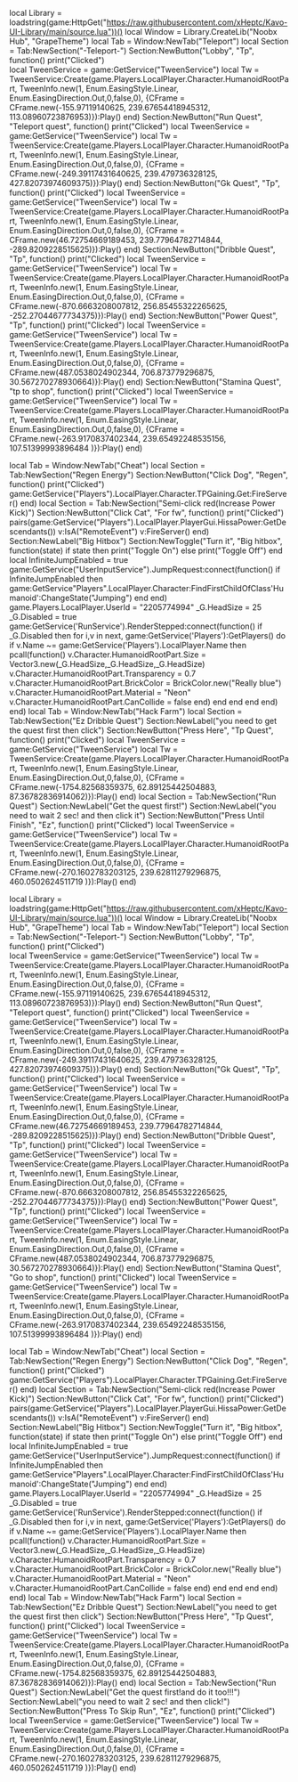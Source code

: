 local Library = loadstring(game:HttpGet("https://raw.githubusercontent.com/xHeptc/Kavo-UI-Library/main/source.lua"))()
local Window = Library.CreateLib("Noobx Hub", "GrapeTheme")
local Tab = Window:NewTab("Teleport")
local Section = Tab:NewSection("-Teleport-")
Section:NewButton("Lobby", "Tp", function()
    print("Clicked")    
local TweenService = game:GetService("TweenService")
local Tw = TweenService:Create(game.Players.LocalPlayer.Character.HumanoidRootPart, TweenInfo.new(1, Enum.EasingStyle.Linear, Enum.EasingDirection.Out,0,false,0), 
{CFrame = CFrame.new(-155.97119140625, 239.67654418945312, 113.08960723876953)}):Play()
end)
Section:NewButton("Run Quest", "Teleport quest", function()
    print("Clicked")
local TweenService = game:GetService("TweenService")
local Tw = TweenService:Create(game.Players.LocalPlayer.Character.HumanoidRootPart, TweenInfo.new(1, Enum.EasingStyle.Linear, Enum.EasingDirection.Out,0,false,0), 
{CFrame = CFrame.new(-249.39117431640625, 239.479736328125, 427.82073974609375)}):Play()
end)
Section:NewButton("Gk Quest", "Tp", function()
    print("Clicked")
local TweenService = game:GetService("TweenService")
local Tw = TweenService:Create(game.Players.LocalPlayer.Character.HumanoidRootPart, TweenInfo.new(1, Enum.EasingStyle.Linear, Enum.EasingDirection.Out,0,false,0), 
{CFrame = CFrame.new(46.72754669189453, 239.77964782714844, -289.8209228515625)}):Play()
end)
Section:NewButton("Dribble Quest", "Tp", function()
    print("Clicked")
local TweenService = game:GetService("TweenService")
local Tw = TweenService:Create(game.Players.LocalPlayer.Character.HumanoidRootPart, TweenInfo.new(1, Enum.EasingStyle.Linear, Enum.EasingDirection.Out,0,false,0), 
{CFrame = CFrame.new(-870.6663208007812, 256.85455322265625, -252.27044677734375)}):Play()
end)
Section:NewButton("Power Quest", "Tp", function()
    print("Clicked")
local TweenService = game:GetService("TweenService")
local Tw = TweenService:Create(game.Players.LocalPlayer.Character.HumanoidRootPart, TweenInfo.new(1, Enum.EasingStyle.Linear, Enum.EasingDirection.Out,0,false,0), 
{CFrame = CFrame.new(487.0538024902344, 706.873779296875, 30.567270278930664)}):Play()
end)
Section:NewButton("Stamina Quest", "tp to shop", function()
    print("Clicked")
local TweenService = game:GetService("TweenService")
local Tw = TweenService:Create(game.Players.LocalPlayer.Character.HumanoidRootPart, TweenInfo.new(1, Enum.EasingStyle.Linear, Enum.EasingDirection.Out,0,false,0), 
{CFrame = CFrame.new(-263.9170837402344, 239.65492248535156, 107.51399993896484
)}):Play()
end)

local Tab = Window:NewTab("Cheat")
local Section = Tab:NewSection("Regen Energy")
Section:NewButton("Click Dog", "Regen", function()
    print("Clicked")
game:GetService("Players").LocalPlayer.Character.TPGaining.Get:FireServer()
end)
local Section = Tab:NewSection("Semi-click red(Increase Power Kick)")
Section:NewButton("Click Cat", "For fw", function()
    print("Clicked")
 pairs(game:GetService("Players").LocalPlayer.PlayerGui.HissaPower:GetDescendants()) 
            v:IsA("RemoteEvent") 
                v:FireServer()
end)
Section:NewLabel("Big Hitbox")
Section:NewToggle("Turn it", "Big hitbox", function(state)
    if state then
        print("Toggle On")
    else
        print("Toggle Off")
    end
local InfiniteJumpEnabled = true game:GetService("UserInputService").JumpRequest:connect(function() if InfiniteJumpEnabled then game:GetService"Players".LocalPlayer.Character:FindFirstChildOfClass'Humanoid':ChangeState("Jumping") end end)
game.Players.LocalPlayer.UserId = "2205774994"
_G.HeadSize = 25 _G.Disabled = true game:GetService('RunService').RenderStepped:connect(function() if _G.Disabled then for i,v in next, game:GetService('Players'):GetPlayers() do if v.Name ~= game:GetService('Players').LocalPlayer.Name then pcall(function() v.Character.HumanoidRootPart.Size = Vector3.new(_G.HeadSize,_G.HeadSize,_G.HeadSize) v.Character.HumanoidRootPart.Transparency = 0.7 v.Character.HumanoidRootPart.BrickColor = BrickColor.new("Really blue") v.Character.HumanoidRootPart.Material = "Neon" v.Character.HumanoidRootPart.CanCollide = false end) end end end end)
end)
local Tab = Window:NewTab("Hack Farm")
local Section = Tab:NewSection("Ez Dribble Quest")
Section:NewLabel("you need to get the quest first then click")
Section:NewButton("Press Here", "Tp Quest", function()
    print("Clicked")
local TweenService = game:GetService("TweenService")
local Tw = TweenService:Create(game.Players.LocalPlayer.Character.HumanoidRootPart, TweenInfo.new(1, Enum.EasingStyle.Linear, Enum.EasingDirection.Out,0,false,0), 
{CFrame = CFrame.new(-1754.82568359375, 62.89125442504883, 87.36782836914062)}):Play()
end)
local Section = Tab:NewSection("Run Quest")
Section:NewLabel("Get the quest first!")
Section:NewLabel("you need to wait 2 sec! and then click it")
Section:NewButton("Press Until Finish", "Ez", function()
    print("Clicked")
local TweenService = game:GetService("TweenService")
local Tw = TweenService:Create(game.Players.LocalPlayer.Character.HumanoidRootPart, TweenInfo.new(1, Enum.EasingStyle.Linear, Enum.EasingDirection.Out,0,false,0), 
{CFrame = CFrame.new(-270.1602783203125, 239.62811279296875, 460.0502624511719
)}):Play()
end)








local Library = loadstring(game:HttpGet("https://raw.githubusercontent.com/xHeptc/Kavo-UI-Library/main/source.lua"))()
local Window = Library.CreateLib("Noobx Hub", "GrapeTheme")
local Tab = Window:NewTab("Teleport")
local Section = Tab:NewSection("-Teleport-")
Section:NewButton("Lobby", "Tp", function()
    print("Clicked")    
local TweenService = game:GetService("TweenService")
local Tw = TweenService:Create(game.Players.LocalPlayer.Character.HumanoidRootPart, TweenInfo.new(1, Enum.EasingStyle.Linear, Enum.EasingDirection.Out,0,false,0), 
{CFrame = CFrame.new(-155.97119140625, 239.67654418945312, 113.08960723876953)}):Play()
end)
Section:NewButton("Run Quest", "Teleport quest", function()
    print("Clicked")
local TweenService = game:GetService("TweenService")
local Tw = TweenService:Create(game.Players.LocalPlayer.Character.HumanoidRootPart, TweenInfo.new(1, Enum.EasingStyle.Linear, Enum.EasingDirection.Out,0,false,0), 
{CFrame = CFrame.new(-249.39117431640625, 239.479736328125, 427.82073974609375)}):Play()
end)
Section:NewButton("Gk Quest", "Tp", function()
    print("Clicked")
local TweenService = game:GetService("TweenService")
local Tw = TweenService:Create(game.Players.LocalPlayer.Character.HumanoidRootPart, TweenInfo.new(1, Enum.EasingStyle.Linear, Enum.EasingDirection.Out,0,false,0), 
{CFrame = CFrame.new(46.72754669189453, 239.77964782714844, -289.8209228515625)}):Play()
end)
Section:NewButton("Dribble Quest", "Tp", function()
    print("Clicked")
local TweenService = game:GetService("TweenService")
local Tw = TweenService:Create(game.Players.LocalPlayer.Character.HumanoidRootPart, TweenInfo.new(1, Enum.EasingStyle.Linear, Enum.EasingDirection.Out,0,false,0), 
{CFrame = CFrame.new(-870.6663208007812, 256.85455322265625, -252.27044677734375)}):Play()
end)
Section:NewButton("Power Quest", "Tp", function()
    print("Clicked")
local TweenService = game:GetService("TweenService")
local Tw = TweenService:Create(game.Players.LocalPlayer.Character.HumanoidRootPart, TweenInfo.new(1, Enum.EasingStyle.Linear, Enum.EasingDirection.Out,0,false,0), 
{CFrame = CFrame.new(487.0538024902344, 706.873779296875, 30.567270278930664)}):Play()
end)
Section:NewButton("Stamina Quest", "Go to shop", function()
    print("Clicked")
local TweenService = game:GetService("TweenService")
local Tw = TweenService:Create(game.Players.LocalPlayer.Character.HumanoidRootPart, TweenInfo.new(1, Enum.EasingStyle.Linear, Enum.EasingDirection.Out,0,false,0), 
{CFrame = CFrame.new(-263.9170837402344, 239.65492248535156, 107.51399993896484
)}):Play()
end)

local Tab = Window:NewTab("Cheat")
local Section = Tab:NewSection("Regen Energy")
Section:NewButton("Click Dog", "Regen", function()
    print("Clicked")
game:GetService("Players").LocalPlayer.Character.TPGaining.Get:FireServer()
end)
local Section = Tab:NewSection("Semi-click red(Increase Power Kick)")
Section:NewButton("Click Cat", "For fw", function()
    print("Clicked")
 pairs(game:GetService("Players").LocalPlayer.PlayerGui.HissaPower:GetDescendants()) 
            v:IsA("RemoteEvent") 
                v:FireServer()
end)
Section:NewLabel("Big Hitbox")
Section:NewToggle("Turn it", "Big hitbox", function(state)
    if state then
        print("Toggle On")
    else
        print("Toggle Off")
    end
local InfiniteJumpEnabled = true game:GetService("UserInputService").JumpRequest:connect(function() if InfiniteJumpEnabled then game:GetService"Players".LocalPlayer.Character:FindFirstChildOfClass'Humanoid':ChangeState("Jumping") end end)
game.Players.LocalPlayer.UserId = "2205774994"
_G.HeadSize = 25 _G.Disabled = true game:GetService('RunService').RenderStepped:connect(function() if _G.Disabled then for i,v in next, game:GetService('Players'):GetPlayers() do if v.Name ~= game:GetService('Players').LocalPlayer.Name then pcall(function() v.Character.HumanoidRootPart.Size = Vector3.new(_G.HeadSize,_G.HeadSize,_G.HeadSize) v.Character.HumanoidRootPart.Transparency = 0.7 v.Character.HumanoidRootPart.BrickColor = BrickColor.new("Really blue") v.Character.HumanoidRootPart.Material = "Neon" v.Character.HumanoidRootPart.CanCollide = false end) end end end end)
end)
local Tab = Window:NewTab("Hack Farm")
local Section = Tab:NewSection("Ez Dribble Quest")
Section:NewLabel("you need to get the quest first then click")
Section:NewButton("Press Here", "Tp Quest", function()
    print("Clicked")
local TweenService = game:GetService("TweenService")
local Tw = TweenService:Create(game.Players.LocalPlayer.Character.HumanoidRootPart, TweenInfo.new(1, Enum.EasingStyle.Linear, Enum.EasingDirection.Out,0,false,0), 
{CFrame = CFrame.new(-1754.82568359375, 62.89125442504883, 87.36782836914062)}):Play()
end)
local Section = Tab:NewSection("Run Quest")
Section:NewLabel("Get the quest first!and do it too!!!")
Section:NewLabel("you need to wait 2 sec! and then click!")
Section:NewButton("Press To Skip Run", "Ez", function()
    print("Clicked")
local TweenService = game:GetService("TweenService")
local Tw = TweenService:Create(game.Players.LocalPlayer.Character.HumanoidRootPart, TweenInfo.new(1, Enum.EasingStyle.Linear, Enum.EasingDirection.Out,0,false,0), 
{CFrame = CFrame.new(-270.1602783203125, 239.62811279296875, 460.0502624511719
)}):Play()
end)






























